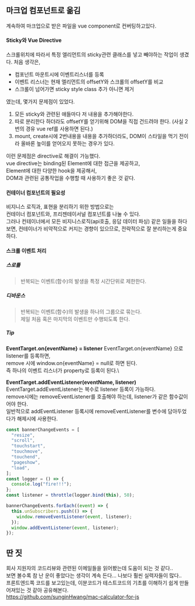 ## 마크업 컴포넌트로 옮김

계속하여 마크업으로 받은 파일을 vue component로 컨버팅하고있다.

#### Sticky와 Vue Directive

스크롤위치에 따라서 특정 엘리먼트의 sticky관련 클래스를 넣고 빼야하는 작업이 생겼다. 처음 생각은,

- 컴포넌트 마운트시에 이벤트리스너를 등록
- 이벤트 리스너는 현재 엘리먼트의 offsetY와 스크롤의 offsetY를 비교
- 스크롤이 넘어가면 sticky style class 추가 아니면 제거

였는데, 몇가지 문제점이 있었다.

1. 모든 sticky와 관련된 애들마다 저 내용을 추가해야한다.
2. 따로 분리한다 하더라도 offsetY를 얻기위해 DOM을 직접 건드려야 한다. (사실 2번의 경유 vue ref를 사용하면 된다.)
3. mount, create시에 2번내용을 내용을 추가하더라도, DOM이 스타일을 먹기 전이라 올바론 높이를 얻어오지 못하는 경우가 있다.

이런 문제점은 directive로 해결이 가능했다.\
vue directive는 binding된 Element에 대한 접근을 제공하고,\
Element에 대한 다양한 hook을 제공해서,\
DOM과 관련된 공통작업을 수행할 때 사용하기 좋은 것 같다.

#### 컨테이너 컴포넌트의 필요성

비지니스 로직과, 표현을 분리하기 위한 방법으로는\
컨테이너 컴포넌트와, 프리젠테이서널 컴포넌트를 나눌 수 있다.\
그러나 컨테이너에서 모든 비지니스로직(api호출, 응답 데이터 파싱) 같은 일들을 하다보면, 컨테이너가 비약적으로 커지는 경향이 있으므로,
전략적으로 잘 분리하는게 중요하다.

#### 스크롤 이벤트 처리

##### 스로틀

> 반복되는 이벤트(함수)의 발생을 특정 시간단위로 제한한다.

##### 디바운스

> 반복되는 이벤트(함수)의 발생을 하나의 그룹으로 묶는다.\
> 제일 처음 혹은 마지막의 이벤트만 수행되도록 한다.

##### Tip

**EventTarget.on{eventName} = listener**
EventTarget.on{eventName} 으로 listener를 등록하면,\
remove 시에 window.on{eventName} = null로 하면 된다.\
즉 하나의 이벤트 리스너가 property로 등록이 된다.\

**EventTarget.addEventListener(eventName, listener)**
EventTarget.addEventListener는 복수로 listener 등록이 가능하다.\
remove시에는 removeEventListener를 호출해야 하는데, listener가 같은 함수값이어야 한다.\
일반적으로 addEventListener 등록시에 removeEventListener를 변수에 담아두었다가 해제시에 사용한다.

```js
const bannerChangeEvents = [
  "resize",
  "scroll",
  "touchstart",
  "touchmove",
  "touchend",
  "pageshow",
  "load",
];
const logger = () => {
  console.log("fire!!!");
};
const listener = throttle(logger.bind(this), 50);

bannerChangeEvents.forEach((event) => {
  this.unSubscribers.push(() => {
    window.removeEventListener(event, listener);
  });
  window.addEventListener(event, listener);
});
```

## 딴 짓

회사 지원자의 코드리뷰와 관련된 이메일들을 읽어봤는데 도움이 되는 것 같다..\
보면 볼수록 참 난 운이 좋았다는 생각이 계속 든다... 나보다 훨씬 실력자들이 많다..\
프론트엔드쪽 코드를 보고있는데, 이분코드가 테스트코드의 기초를 이해하기 쉽게 만들어져있는 것 같아 공유해본다.\
https://github.com/sunginHwang/mac-calculator-for-js
